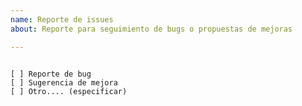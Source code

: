 ```yaml
---
name: Reporte de issues
about: Reporte para seguimiento de bugs o propuestas de mejoras

---
```


<!-- Agregue una "x" en la opción que corresponda-->
<pre><code>
[ ] Reporte de bug
[ ] Sugerencia de mejora
[ ] Otro.... (especificar)
</code></pre>

<!-- Describir el comportamiento actual: resumen del problema. -->

<!-- Describir el comportamiento esperado. -->

<!-- Listar los pasos para reproducir el problema. -->

<!-- Captura de pantalla, si fuera relevante. -->
